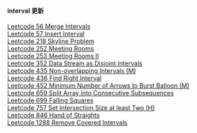 #### interval 更新

[Leetcode 56 Merge Intervals](https://github.com/zjkang/ds_algorithm/blob/main/python/interval/leetcode_0056_merge_intervals_medium_frq85.py)\
[Leetcode 57 Insert Interval](https://github.com/zjkang/ds_algorithm/blob/main/python/interval/leetcode_0057_insert_interval_medium_frq35.py)\
[Leetcode 218 Skyline Problem](https://github.com/zjkang/ds_algorithm/blob/main/python/interval/leetcode_0218_the_skyline_problem_hard.py)\
[Leetcode 252 Meeting Rooms](https://github.com/zjkang/ds_algorithm/blob/main/python/interval/leetcode_0252_meeting_rooms_easy_frq10.py)\
[Leetcode 253 Meeting Rooms II](https://github.com/zjkang/ds_algorithm/blob/main/python/interval/leetcode_0253_meeting_rooms_ii_medium_frq75.py)\
[Leetcode 352 Data Stream as Disjoint Intervals](https://github.com/zjkang/ds_algorithm/blob/main/python/interval/leetcode_0352_data_stream_as_disjoint_intervals_medium_frq8.py)\
[Leetcode 435 Non-overlapping Intervals (M)](https://github.com/zjkang/ds_algorithm/blob/main/python/interval/leetcode_0435_non-overlapping_intervals.py)\
[Leetcode 436 Find Right Interval](https://github.com/zjkang/ds_algorithm/blob/main/python/interval/leetcode_0436_find_right_interval_medium_frq8.py)\
[Leetcode 452 Minimum Number of Arrows to Burst Balloon (M)](https://github.com/zjkang/ds_algorithm/blob/main/python/interval/leetcode_0452_minimum_number_of_arrows_to_burst_balloons_medium_frq5.py)\
[Leetcode 659 Split Array into Consecutive Subsequences](https://github.com/zjkang/ds_algorithm/blob/main/python/interval/leetcode_0659_split_array_into_consecutive_subsequences_medium_frq15.py)\
[Leetcode 699 Falling Squares](https://github.com/zjkang/ds_algorithm/blob/main/python/interval/leetcode_0699_falling_squares_hard_frq10.py)\
[Leetcode 757 Set Intersection Size at least Two (H)](https://github.com/zjkang/ds_algorithm/blob/main/python/interval/leetcode_0757_set_intersection_size_at_least_two.py)\
[Leetcode 846 Hand of Straights](https://github.com/zjkang/ds_algorithm/blob/main/python/interval/leetcode_0846_hand_of_straights_medium_frq10.py)\
[Leetcode 1288 Remove Covered Intervals](https://github.com/zjkang/ds_algorithm/blob/main/python/interval/leetcode_1288_remove_covered_intervals_medium_frq3.py)
